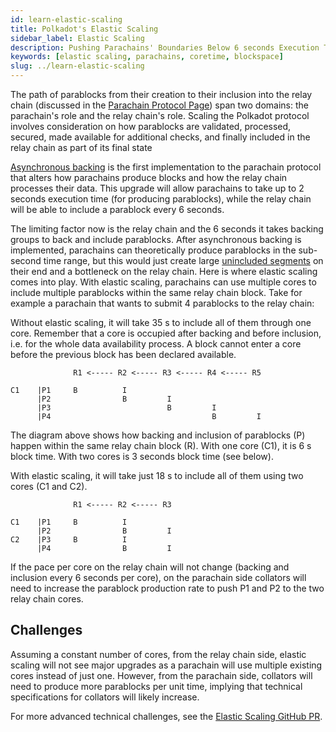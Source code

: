```yaml
---
id: learn-elastic-scaling
title: Polkadot's Elastic Scaling
sidebar_label: Elastic Scaling
description: Pushing Parachains' Boundaries Below 6 seconds Execution Time.
keywords: [elastic scaling, parachains, coretime, blockspace]
slug: ../learn-elastic-scaling
---
```


The path of parablocks from their creation to their inclusion into the relay chain (discussed in the
[Parachain Protocol Page](./learn-parachains-protocol.md)) span two domains: the parachain's role and
the relay chain's role. Scaling the Polkadot protocol involves consideration on how parablocks are validated, processed, secured, made available for additional checks, and finally included
in the relay chain as part of its final state

[Asynchronous backing](./learn-async-backing.md) is the first implementation to the parachain
protocol that alters how parachains produce blocks and how the relay chain processes their data.
This upgrade will allow parachains to take up to 2 seconds execution time (for producing parablocks), while the relay
chain will be able to include a parablock every 6 seconds.

The limiting factor now is the relay chain and the 6 seconds it takes backing groups to back and
include parablocks. After asynchronous backing is implemented, parachains can theoretically produce
parablocks in the sub-second time range, but this would just create large
[unincluded segments](./learn-async-backing.md#unincluded-segments) on their end and a bottleneck on
the relay chain. Here is where elastic scaling comes into play. With elastic scaling, parachains can
use multiple cores to include multiple parablocks within the same relay chain block. Take for
example a parachain that wants to submit 4 parablocks to the relay chain:

Without elastic scaling, it will take 35 s to include all of them through one core. Remember that a
core is occupied after backing and before inclusion, i.e. for the whole data availability process. A
block cannot enter a core before the previous block has been declared available.

```
              R1 <----- R2 <----- R3 <----- R4 <----- R5

C1    |P1     B          I
      |P2                B         I
      |P3                          B         I
      |P4                                    B         I

```

The diagram above shows how backing and inclusion of parablocks (P) happen within the same relay
chain block (R). With one core (C1), it is 6 s block time. With two cores is 3 seconds block time
(see below).

With elastic scaling, it will take just 18 s to include all of them using two cores (C1 and C2).

```
              R1 <----- R2 <----- R3

C1    |P1     B          I
      |P2                B         I
C2    |P3     B          I
      |P4                B         I

```

If the pace per core on the relay chain will not change (backing and inclusion every 6 seconds per
core), on the parachain side collators will need to increase the parablock production rate to push
P1 and P2 to the two relay chain cores.

## Challenges

Assuming a constant number of cores, from the relay chain side, elastic scaling will not see major
upgrades as a parachain will use multiple existing cores instead of just one. However, from the
parachain side, collators will need to produce more parablocks per unit time, implying that
technical specifications for collators will likely increase.

For more advanced technical challenges, see the
[Elastic Scaling GitHub PR](https://github.com/paritytech/polkadot-sdk/issues/1829).
